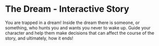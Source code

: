 # The Dream - Interactive Story
 You are trapped in a dream! Inside the dream there is someone, or something, who hunts you and wants you never to wake up. Guide your character and help them make decisions that can affect the course of the story, and ultimately, how it ends!
